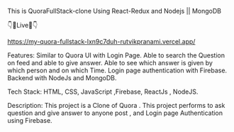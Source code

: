 This is QuoraFullStack-clone Using React-Redux and Nodejs || MongoDB 

👇🔴Live🔴👇

https://my-quora-fullstack-lxn9c7duh-rutvikpranami.vercel.app/

Features:
Similar to Quora UI with Login Page.
Able to search the Question on feed and able to give answer.
Able to see which answer is given by which person and on which Time.
Login page authentication with Firebase.
Backend with NodeJs and MongoDB.

Tech Stack:   HTML, CSS, JavaScript ,Firebase,  ReactJs , NodeJS.

Description:  This project is a Clone of Quora . This project performs to ask question and give answer to anyone post , and Login page Authentication using Firebase.
